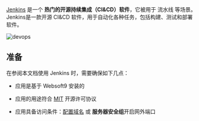 [Jenkins](https://www.jenkins.io/) 是一个 **热门的开源持续集成（CI&CD）软件**，它被用于 流水线  等场景。Jenkins是一款开源 CI&CD 软件，用于自动化各种任务，包括构建、测试和部署软件。


![devops](https://libs.websoft9.com/Websoft9/DocsPicture/zh/jenkins/jenkins_is_the_hub_CD_Devops.png)


## 准备

在参阅本文档使用 Jenkins 时，需要确保如下几点：

- 应用是基于 Websoft9 安装的

- 应用的用途符合 [MIT](https://opensource.org/licenses/MIT) 开源许可协议

- 应用具备访问条件：[配置域名](./domain-set) 或 **服务器安全组**开启网外端口